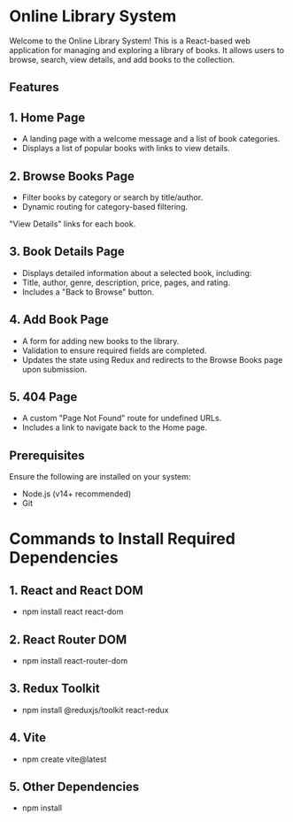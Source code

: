 # Online Library System

Welcome to the Online Library System! This is a React-based web application for managing and exploring a library of books. It allows users to browse, search, view details, and add books to the collection.

## Features
## 1. Home Page
- A landing page with a welcome message and a list of book categories.
- Displays a list of popular books with links to view details.

## 2. Browse Books Page
- Filter books by category or search by title/author.
- Dynamic routing for category-based filtering.

"View Details" links for each book.

## 3. Book Details Page
- Displays detailed information about a selected book, including:
- Title, author, genre, description, price, pages, and rating.
- Includes a "Back to Browse" button.

## 4. Add Book Page
- A form for adding new books to the library.
- Validation to ensure required fields are completed.
- Updates the state using Redux and redirects to the Browse Books page upon submission.

## 5. 404 Page
- A custom "Page Not Found" route for undefined URLs.
- Includes a link to navigate back to the Home page.

## Prerequisites
Ensure the following are installed on your system:
- Node.js (v14+ recommended)
- Git
# Commands to Install Required Dependencies
## 1. React and React DOM
- npm install react react-dom

## 2. React Router DOM
- npm install react-router-dom

## 3. Redux Toolkit
- npm install @reduxjs/toolkit react-redux
## 4. Vite
- npm create vite@latest
## 5. Other Dependencies
- npm install
